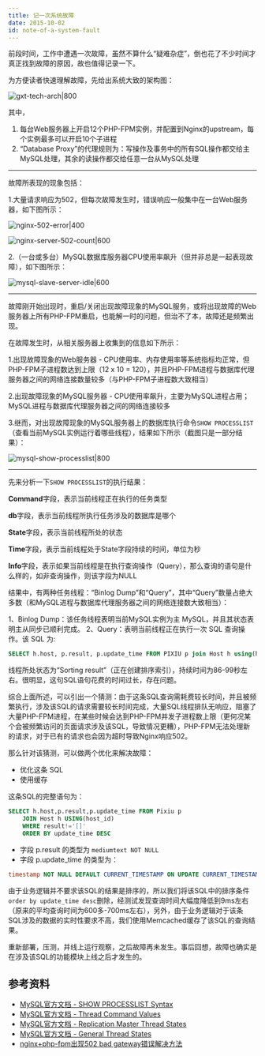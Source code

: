 ```yaml
---
title: 记一次系统故障
date: 2015-10-02
id: note-of-a-system-fault
---
```


前段时间，工作中遭遇一次故障，虽然不算什么“疑难杂症”，倒也花了不少时间才真正找到故障的原因，故也值得记录一下。

为方便读者快速理解故障，先给出系统大致的架构图：

![gxt-tech-arch|800](https://i.loli.net/2020/06/14/2ZBQgfPqMUnhVzY.png)

其中，

1. 每台Web服务器上开启12个PHP-FPM实例，并配置到Nginx的upstream，每个实例最多可以开启10个子进程
2. “Database Proxy”的代理规则为：写操作及事务中的所有SQL操作都交给主MySQL处理，其余的读操作都交给任意一台从MySQL处理

------

故障所表现的现象包括：

1.大量请求响应为502，但每次故障发生时，错误响应一般集中在一台Web服务器，如下图所示：

![nginx-502-error|400](https://i.loli.net/2020/06/14/cPmFMn8gKZdzVoB.png)

![nginx-server-502-count|600](https://i.loli.net/2020/06/14/CSRj4ILYVlU21Es.jpg)

2.（一台或多台）MySQL数据库服务器CPU使用率飙升（但并非总是一起表现故障），如下图所示：

![mysql-slave-server-idle|600](https://i.loli.net/2020/06/14/H5gqL8BeQpKXOla.png)

------

故障刚开始出现时，重启/关闭出现故障现象的MySQL服务，或将出现故障的Web服务器上所有PHP-FPM重启，也能解一时的问题，但治不了本，故障还是频繁出现。

在故障发生时，从相关服务器上收集到的信息如下所示：

1.出现故障现象的Web服务器 - CPU使用率、内存使用率等系统指标均正常，但PHP-FPM子进程数达到上限（12 x 10 = 120），并且PHP-FPM进程与数据库代理服务器之间的网络连接数量较多（与PHP-FPM子进程数大致相当）

2.出现故障现象的MySQL服务器 - CPU使用率飙升，主要为MySQL进程占用；MySQL进程与数据库代理服务器之间的网络连接较多

3.继而，对出现故障现象的MySQL服务器上的数据库执行命令`SHOW PROCESSLIST`（查看当前MySQL实例运行着哪些线程），结果如下所示（截图只是一部分结果）：

![mysql-show-processlist|800](https://i.loli.net/2020/06/14/jLbvVOZEKlCdkgI.png)

------

先来分析一下`SHOW PROCESSLIST`的执行结果：

**Command**字段，表示当前线程正在执行的任务类型

**db**字段，表示当前线程所执行任务涉及的数据库是哪个

**State**字段，表示当前线程所处的状态

**Time**字段，表示当前线程处于State字段持续的时间，单位为秒

**Info**字段，表示如果当前线程是在执行查询操作（Query），那么查询的语句是什么样的，如非查询操作，则该字段为NULL

结果中，有两种任务线程：“Binlog Dump”和“Query”，其中“Query”数量占绝大多数（和MySQL进程与数据库代理服务器之间的网络连接数大致相当）：

1、Binlog Dump：该任务线程表明当前MySQL实例为主 MySQL，并且其状态表明主从同步已顺利完成。
2、Query：表明当前线程正在执行一次 SQL 查询操作。该 SQL 为:

```sql
SELECT h.host, p.result, p.update_time FROM PIXIU p join Host h using(host_id) WHERE ...
```
线程所处状态为“Sorting result”（正在创建排序索引），持续时间为86-99秒左右。很明显，这句SQL语句花费的时间过长，存在问题。

综合上面所述，可以引出一个猜测：由于这条SQL查询需耗费较长时间，并且被频繁执行，涉及该SQL的请求需要较长时间完成，大量SQL线程排队无响应，阻塞了大量PHP-FPM进程，在某些时候会达到PHP-FPM并发子进程数上限（更何况某个会被频繁访问的页面请求涉及该SQL，导致情况更糟），PHP-FPM无法处理新的请求，对于已有的请求也会因为超时导致Nginx响应502。

那么针对该猜测，可以做两个优化来解决故障：

- 优化这条 SQL
- 使用缓存

这条SQL的完整语句为： 

```sql
SELECT h.host,p.result,p.update_time FROM Pixiu p 
    JOIN Host h USING(host_id) 
    WHERE result!='[]'
    ORDER BY update_time DESC
```

- 字段 p.result 的类型为 `mediumtext NOT NULL`
- 字段 p.update_time 的类型为：
```sql
timestamp NOT NULL DEFAULT CURRENT_TIMESTAMP ON UPDATE CURRENT_TIMESTAMP
```

由于业务逻辑并不要求该SQL的结果是排序的，所以我们将该SQL中的排序条件`order by update_time desc`删除，经测试发现查询时间大幅度降低到9ms左右（原来的平均查询时间为600多-700ms左右），另外，由于业务逻辑对于该条SQL涉及的数据的实时性要求不高，我们使用Memcached缓存了该SQL的查询结果。

重新部署，压测，并线上运行观察，之后故障再未发生。事后回想，故障也确实是在涉及该SQL的功能模块上线之后才发生的。

## 参考资料

- [MySQL官方文档 - SHOW PROCESSLIST Syntax](http://dev.mysql.com/doc/refman/5.6/en/show-processlist.html)
- [MySQL官方文档 - Thread Command Values](http://dev.mysql.com/doc/refman/5.6/en/thread-commands.html)
- [MySQL官方文档 - Replication Master Thread States](http://dev.mysql.com/doc/refman/5.6/en/master-thread-states.html)
- [MySQL官方文档 - General Thread States](http://dev.mysql.com/doc/refman/5.6/en/general-thread-states.html)
- [nginx+php-fpm出现502 bad gateway错误解决方法](http://www.nginx.cn/102.html)